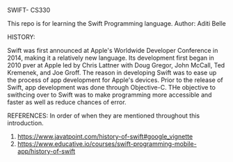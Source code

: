 SWIFT- CS330

This repo is for learning the Swift Programming language. 
Author: Aditi Belle


HISTORY: 

Swift was first announced at Apple's Worldwide Developer Conference in 2014, making it a relatively new language. Its development first began in 2010 pver at Apple led by Chris Lattner with Doug Gregor, John McCall, Ted Kremenek, and Joe Groff. The reason in developing Swift was to ease up the process of app development for Apple's devices. Prior to the release of Swift, app development was done through Objective-C. THe objective to swithcing over to Swift was to make programming more accessible and faster as well as reduce chances of error. 







REFERENCES:
  In order of when they are mentioned throughout this introduction. 

1. https://www.javatpoint.com/history-of-swift#google_vignette
2. https://www.educative.io/courses/swift-programming-mobile-app/history-of-swift

